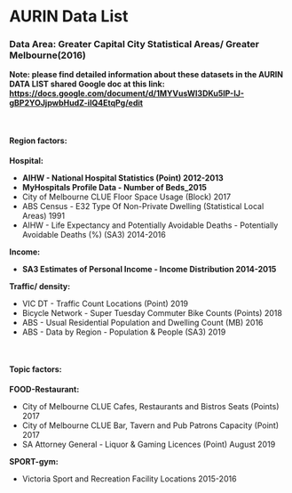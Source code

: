 # AURIN Data List

### Data Area: Greater Capital City Statistical Areas/ Greater Melbourne(2016)

**Note: please find detailed information about these datasets in the AURIN DATA LIST shared Google doc at this link: https://docs.google.com/document/d/1MYVusWl3DKu5lP-IJ-gBP2YOJjpwbHudZ-ilQ4EtqPg/edit**

<br />

#### Region factors:

**Hospital:**
    
  - **AIHW - National Hospital Statistics (Point) 2012-2013**
  - **MyHospitals Profile Data - Number of Beds_2015**
  - City of Melbourne CLUE Floor Space Usage (Block) 2017 
  - ABS Census - E32 Type Of Non-Private Dwelling (Statistical Local Areas) 1991
  - AIHW - Life Expectancy and Potentially Avoidable Deaths - Potentially Avoidable Deaths (%) (SA3) 2014-2016
  
**Income:**
    
  - **SA3 Estimates of Personal Income - Income Distribution 2014-2015**
  

**Traffic/ density:**
    
  - VIC DT - Traffic Count Locations (Point) 2019
  - Bicycle Network - Super Tuesday Commuter Bike Counts (Points) 2018
  - ABS - Usual Residential Population and Dwelling Count (MB) 2016
  - ABS - Data by Region - Population & People (SA3) 2019

<br />

#### Topic factors:

**FOOD-Restaurant:**
    
  - City of Melbourne CLUE Cafes, Restaurants and Bistros Seats (Points) 2017
  - City of Melbourne CLUE Bar, Tavern and Pub Patrons Capacity (Point) 2017
  - SA Attorney General - Liquor & Gaming Licences (Point) August 2019
  
**SPORT-gym:**
    
  - Victoria Sport and Recreation Facility Locations 2015-2016


    
    



